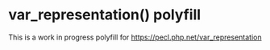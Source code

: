 var_representation() polyfill
=============================

This is a work in progress polyfill for https://pecl.php.net/var_representation
